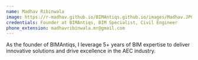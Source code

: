 ```yaml
---
name: Madhav Ribinwala
image: https://r-madhav.github.io/BIMAntiqs.github.io/images/Madhav.JPG
credentials: Founder at BIMAntiqs, BIM Specialist, Civil Engineer
phone_extension: madhavribinwala.mr@gmail.com
---
```


As the founder of BIMAntiqs, I leverage 5+ years of BIM expertise to deliver innovative solutions and drive excellence in the AEC industry.
